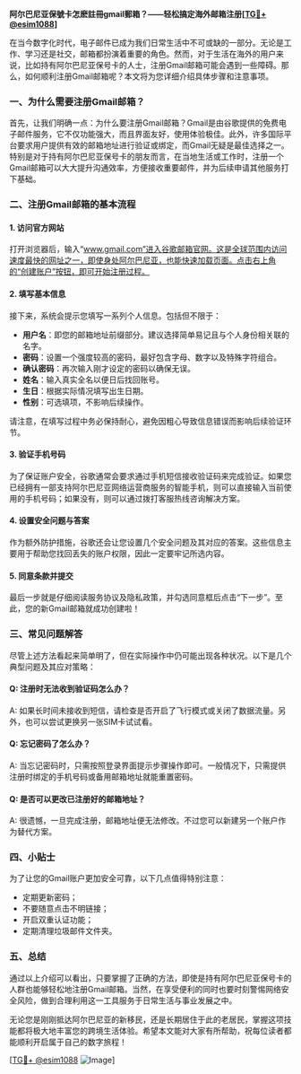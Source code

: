 **阿尔巴尼亚保號卡怎麽註冊gmail郵箱？——轻松搞定海外邮箱注册[[TG💪+ @esim1088](https://t.me/s/esim1088)]**

在当今数字化时代，电子邮件已成为我们日常生活中不可或缺的一部分。无论是工作、学习还是社交，邮箱都扮演着重要的角色。然而，对于生活在海外的用户来说，比如持有阿尔巴尼亚保号卡的人士，注册Gmail邮箱可能会遇到一些障碍。那么，如何顺利注册Gmail邮箱呢？本文将为您详细介绍具体步骤和注意事项。

### 一、为什么需要注册Gmail邮箱？

首先，让我们明确一点：为什么要注册Gmail邮箱？Gmail是由谷歌提供的免费电子邮件服务，它不仅功能强大，而且界面友好，使用体验极佳。此外，许多国际平台要求用户提供有效的邮箱地址进行验证或绑定，而Gmail无疑是最佳选择之一。特别是对于持有阿尔巴尼亚保号卡的朋友而言，在当地生活或工作时，注册一个Gmail邮箱可以大大提升沟通效率，方便接收重要邮件，并为后续申请其他服务打下基础。

### 二、注册Gmail邮箱的基本流程

#### 1. 访问官方网站
打开浏览器后，输入“www.gmail.com”进入谷歌邮箱官网。这是全球范围内访问速度最快的网址之一，即使身处阿尔巴尼亚，也能快速加载页面。点击右上角的“创建账户”按钮，即可开始注册过程。

#### 2. 填写基本信息
接下来，系统会提示您填写一系列个人信息。包括但不限于：
- **用户名**：即您的邮箱地址前缀部分。建议选择简单易记且与个人身份相关联的名字。
- **密码**：设置一个强度较高的密码，最好包含字母、数字以及特殊字符组合。
- **确认密码**：再次输入刚才设定的密码以确保无误。
- **姓名**：输入真实全名以便日后找回账号。
- **生日**：根据实际情况填写出生日期。
- **性别**：可选填项，不影响后续操作。

请注意，在填写过程中务必保持耐心，避免因粗心导致信息错误而影响后续验证环节。

#### 3. 验证手机号码
为了保证账户安全，谷歌通常会要求通过手机短信接收验证码来完成验证。如果您已经拥有一部支持阿尔巴尼亚网络运营商服务的智能手机，则可以直接输入当前使用的手机号码；如果没有，则可以通过拨打客服热线咨询解决方案。

#### 4. 设置安全问题与答案
作为额外防护措施，谷歌还会让您设置几个安全问题及其对应的答案。这些信息主要用于帮助您找回丢失的账户权限，因此一定要牢记所选内容。

#### 5. 同意条款并提交
最后一步就是仔细阅读服务协议及隐私政策，并勾选同意框后点击“下一步”。至此，您的新Gmail邮箱就成功创建啦！

### 三、常见问题解答

尽管上述方法看起来简单明了，但在实际操作中仍可能出现各种状况。以下是几个典型问题及其应对策略：

#### Q: 注册时无法收到验证码怎么办？
A: 如果长时间未接收到短信，请检查是否开启了飞行模式或关闭了数据流量。另外，也可以尝试更换另一张SIM卡试试看。

#### Q: 忘记密码了怎么办？
A: 当忘记密码时，只需按照登录界面提示步骤操作即可。一般情况下，只需提供注册时绑定的手机号码或备用邮箱地址就能重置密码。

#### Q: 是否可以更改已注册好的邮箱地址？
A: 很遗憾，一旦完成注册，邮箱地址便无法修改。不过您可以新建另一个账户作为替代方案。

### 四、小贴士

为了让您的Gmail账户更加安全可靠，以下几点值得特别注意：
- 定期更新密码；
- 不要随意点击不明链接；
- 开启双重认证功能；
- 定期清理垃圾邮件文件夹。

### 五、总结

通过以上介绍可以看出，只要掌握了正确的方法，即使是持有阿尔巴尼亚保号卡的人群也能够轻松地注册Gmail邮箱。当然，在享受便利的同时也要时刻警惕网络安全风险，做到合理利用这一工具服务于日常生活与事业发展之中。

无论您是刚刚抵达阿尔巴尼亚的新移民，还是长期居住于此的老居民，掌握这项技能都将极大地丰富您的跨境生活体验。希望本文能对大家有所帮助，祝每位读者都能顺利开启属于自己的数字旅程！

[[TG💪+ @esim1088](https://t.me/s/esim1088) ![Image](https://i.postimg.cc/4NQfJmqS/Snipaste-2025-05-13-00-14-12.png)]
